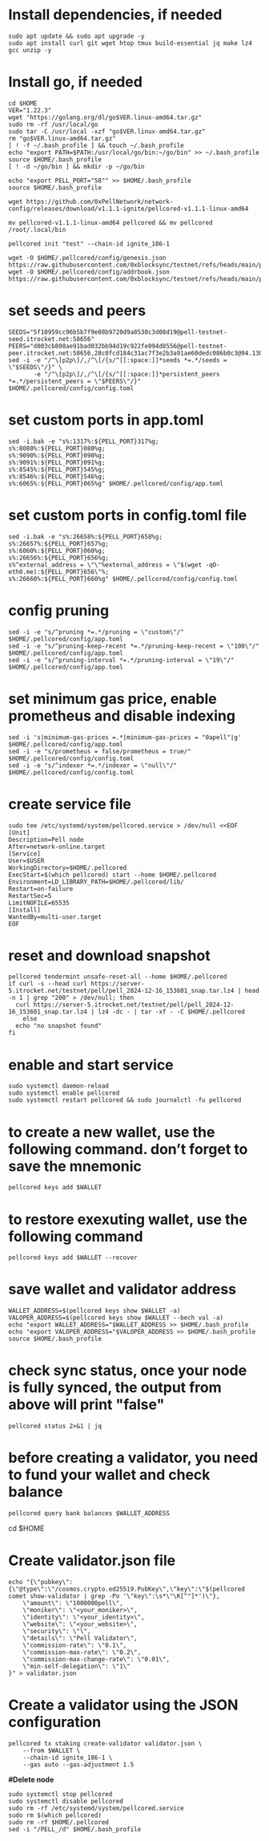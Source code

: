 
# Install dependencies, if needed

    sudo apt update && sudo apt upgrade -y
    sudo apt install curl git wget htop tmux build-essential jq make lz4 gcc unzip -y

# Install go, if needed

    cd $HOME
    VER="1.22.3"
    wget "https://golang.org/dl/go$VER.linux-amd64.tar.gz"
    sudo rm -rf /usr/local/go
    sudo tar -C /usr/local -xzf "go$VER.linux-amd64.tar.gz"
    rm "go$VER.linux-amd64.tar.gz"
    [ ! -f ~/.bash_profile ] && touch ~/.bash_profile
    echo "export PATH=$PATH:/usr/local/go/bin:~/go/bin" >> ~/.bash_profile
    source $HOME/.bash_profile
    [ ! -d ~/go/bin ] && mkdir -p ~/go/bin

    echo "export PELL_PORT="58"" >> $HOME/.bash_profile
    source $HOME/.bash_profile

    wget https://github.com/0xPellNetwork/network-config/releases/download/v1.1.1-ignite/pellcored-v1.1.1-linux-amd64

    mv pellcored-v1.1.1-linux-amd64 pellcored && mv pellcored /root/.local/bin

    pellcored init "test" --chain-id ignite_186-1

    wget -O $HOME/.pellcored/config/genesis.json https://raw.githubusercontent.com/0xblocksync/testnet/refs/heads/main/pell/addrbook.json
    wget -O $HOME/.pellcored/config/addrbook.json https://raw.githubusercontent.com/0xblocksync/testnet/refs/heads/main/pell/addrbook.json

# set seeds and peers

    SEEDS="5f10959cc96b5b7f9e08b9720d9a8530c3d08d19@pell-testnet-seed.itrocket.net:58656"
    PEERS="d003cb808ae91bad032bb94d19c922fe094d8556@pell-testnet-peer.itrocket.net:58656,28c0fcd184c31ac7f3e2b3a91ae60dedc086b0c3@94.130.204.227:26656,739d38ce19e4d2b22eb77016f91bf468e93c22af@37.252.186.230:26656,4efd5164f02c3af4247fc0292922af8d08a46ae6@51.89.1.16:26656,d52c32a6a8510bdf0d33909008041b96d95c8408@34.87.39.12:26656,f1049cc2be2902053bcf5ea1a553414d8a978ef6@[2a01:4f8:110:4265::11]:26656,d020ae784e920290fb8fe5cc58ca9139f2fcec57@161.35.27.208:26656,48c48532950e51fba80a1031d5a58c627737ed84@65.109.82.111:25656,a07fb3b45241b774db25f0704a65419f0e98be14@62.171.130.196:26656,80a0c0db6ce1f3f14cae20a09f1d874d987635ba@149.50.96.58:26656,407c7229a207a0c932a56ab3a979fc2312751390@162.19.240.7:28656"
    sed -i -e "/^\[p2p\]/,/^\[/{s/^[[:space:]]*seeds *=.*/seeds = \"$SEEDS\"/}" \
           -e "/^\[p2p\]/,/^\[/{s/^[[:space:]]*persistent_peers *=.*/persistent_peers = \"$PEERS\"/}" $HOME/.pellcored/config/config.toml

# set custom ports in app.toml

    sed -i.bak -e "s%:1317%:${PELL_PORT}317%g;
    s%:8080%:${PELL_PORT}080%g;
    s%:9090%:${PELL_PORT}090%g;
    s%:9091%:${PELL_PORT}091%g;
    s%:8545%:${PELL_PORT}545%g;
    s%:8546%:${PELL_PORT}546%g;
    s%:6065%:${PELL_PORT}065%g" $HOME/.pellcored/config/app.toml

# set custom ports in config.toml file

    sed -i.bak -e "s%:26658%:${PELL_PORT}658%g;
    s%:26657%:${PELL_PORT}657%g;
    s%:6060%:${PELL_PORT}060%g;
    s%:26656%:${PELL_PORT}656%g;
    s%^external_address = \"\"%external_address = \"$(wget -qO- eth0.me):${PELL_PORT}656\"%;
    s%:26660%:${PELL_PORT}660%g" $HOME/.pellcored/config/config.toml

# config pruning

    sed -i -e "s/^pruning *=.*/pruning = \"custom\"/" $HOME/.pellcored/config/app.toml 
    sed -i -e "s/^pruning-keep-recent *=.*/pruning-keep-recent = \"100\"/" $HOME/.pellcored/config/app.toml
    sed -i -e "s/^pruning-interval *=.*/pruning-interval = \"19\"/" $HOME/.pellcored/config/app.toml

# set minimum gas price, enable prometheus and disable indexing

    sed -i 's|minimum-gas-prices =.*|minimum-gas-prices = "0apell"|g' $HOME/.pellcored/config/app.toml
    sed -i -e "s/prometheus = false/prometheus = true/" $HOME/.pellcored/config/config.toml
    sed -i -e "s/^indexer *=.*/indexer = \"null\"/" $HOME/.pellcored/config/config.toml

# create service file

    sudo tee /etc/systemd/system/pellcored.service > /dev/null <<EOF
    [Unit]
    Description=Pell node
    After=network-online.target
    [Service]
    User=$USER
    WorkingDirectory=$HOME/.pellcored
    ExecStart=$(which pellcored) start --home $HOME/.pellcored
    Environment=LD_LIBRARY_PATH=$HOME/.pellcored/lib/
    Restart=on-failure
    RestartSec=5
    LimitNOFILE=65535
    [Install]
    WantedBy=multi-user.target
    EOF

# reset and download snapshot

    pellcored tendermint unsafe-reset-all --home $HOME/.pellcored
    if curl -s --head curl https://server-5.itrocket.net/testnet/pell/pell_2024-12-16_153601_snap.tar.lz4 | head -n 1 | grep "200" > /dev/null; then
      curl https://server-5.itrocket.net/testnet/pell/pell_2024-12-16_153601_snap.tar.lz4 | lz4 -dc - | tar -xf - -C $HOME/.pellcored
        else
      echo "no snapshot found"
    fi

# enable and start service

    sudo systemctl daemon-reload
    sudo systemctl enable pellcored
    sudo systemctl restart pellcored && sudo journalctl -fu pellcored


# to create a new wallet, use the following command. don’t forget to save the mnemonic

    pellcored keys add $WALLET

# to restore exexuting wallet, use the following command

    pellcored keys add $WALLET --recover

# save wallet and validator address

    WALLET_ADDRESS=$(pellcored keys show $WALLET -a)
    VALOPER_ADDRESS=$(pellcored keys show $WALLET --bech val -a)
    echo "export WALLET_ADDRESS="$WALLET_ADDRESS >> $HOME/.bash_profile
    echo "export VALOPER_ADDRESS="$VALOPER_ADDRESS >> $HOME/.bash_profile
    source $HOME/.bash_profile

# check sync status, once your node is fully synced, the output from above will print "false"

    pellcored status 2>&1 | jq 

# before creating a validator, you need to fund your wallet and check balance

    pellcored query bank balances $WALLET_ADDRESS


cd $HOME
# Create validator.json file

    echo "{\"pubkey\":{\"@type\":\"/cosmos.crypto.ed25519.PubKey\",\"key\":\"$(pellcored comet show-validator | grep -Po '\"key\":\s*\"\K[^"]*')\"},
        \"amount\": \"1000000pell\",
        \"moniker\": \"<your_moniker>\",
        \"identity\": \"<your_identity>\",
        \"website\": \"<your_website>\",
        \"security\": \"\",
        \"details\": \"Pell Validator\",
        \"commission-rate\": \"0.1\",
        \"commission-max-rate\": \"0.2\",
        \"commission-max-change-rate\": \"0.01\",
        \"min-self-delegation\": \"1\"
    }" > validator.json

# Create a validator using the JSON configuration

    pellcored tx staking create-validator validator.json \
        --from $WALLET \
        --chain-id ignite_186-1 \
    	--gas auto --gas-adjustment 1.5

**#Delete node**

    sudo systemctl stop pellcored
    sudo systemctl disable pellcored
    sudo rm -rf /etc/systemd/system/pellcored.service
    sudo rm $(which pellcored)
    sudo rm -rf $HOME/.pellcored
    sed -i "/PELL_/d" $HOME/.bash_profile
